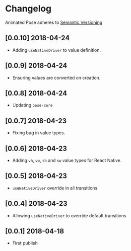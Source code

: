 # Changelog

Animated Pose adheres to [Semantic Versioning](http://semver.org/).

## [0.0.10] 2018-04-24

- Adding `useNativeDriver` to value definition.

## [0.0.9] 2018-04-24

- Ensuring values are converted on creation.

## [0.0.8] 2018-04-24

- Updating `pose-core`

## [0.0.7] 2018-04-23

- Fixing bug in value types.

## [0.0.6] 2018-04-23

- Adding `vh`, `vw`, `sh` and `sw` value types for React Native.

## [0.0.5] 2018-04-23

- `useNativeDriver` override in all transitions

## [0.0.4] 2018-04-23

- Allowing `useNativeDriver` to override default transitions

## [0.0.1] 2018-04-18

- First publish
